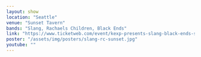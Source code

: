 ```yaml
---
layout: show
location: "Seattle"
venue: "Sunset Tavern"
bands: "Slang, Rachaels Children, Black Ends"
link: "https://www.ticketweb.com/event/kexp-presents-slang-black-ends-sunset-tavern-tickets/12399525"
poster: "/assets/img/posters/slang-rc-sunset.jpg"
youtube: ""
---
```



